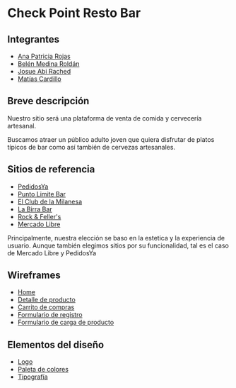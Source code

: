 # Check Point Resto Bar

## Integrantes
- [Ana Patricia Rojas](https://github.com/AnytaPato)
- [Belén Medina Roldán](https://github.com/belenmr)
- [Josue Abi Rached](https://github.com/JSabirached)
- [Matías Cardillo](https://github.com/)

## Breve descripción
Nuestro sitio será una plataforma de venta de comida y cervecería artesanal.

Buscamos atraer un público adulto joven que quiera disfrutar de platos típicos de bar como así también de cervezas artesanales.

## Sitios de referencia
- [PedidosYa](https://www.pedidosya.com.ar)
- [Punto Limite Bar](https://www.puntolimitebar.com)
- [El Club de la Milanesa](https://www.elclubdelamilanesa.com)
- [La Birra Bar](https://www.labirrabar.com)
- [Rock & Feller's](https://www.rockandfellers.com.ar)
- [Mercado Libre](https://www.mercadolibre.com.ar)

Principalmente, nuestra elección se baso en la estetica y la experiencia de usuario. Aunque también elegimos sitios por su funcionalidad, tal es el caso de Mercado Libre y PedidosYa


## Wireframes
- [Home]()
- [Detalle de producto]()
- [Carrito de compras]()
- [Formulario de registro]()
- [Formulario de carga de producto]()

## Elementos del diseño
- [Logo]()
- [Paleta de colores]()
- [Tipografía]()